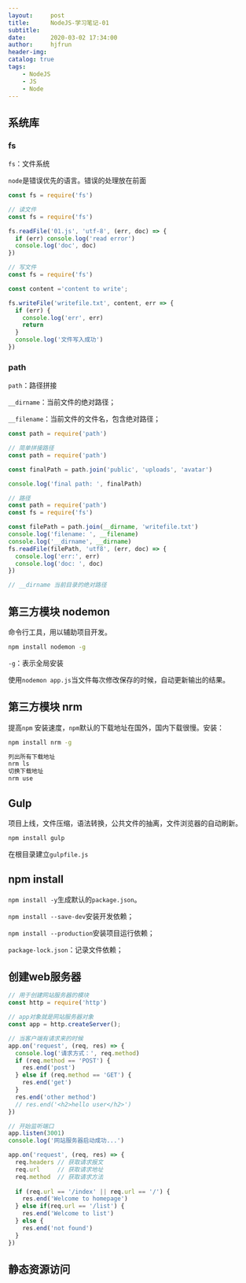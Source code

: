 ```yaml
---
layout:     post
title:      NodeJS-学习笔记-01
subtitle:   
date:       2020-03-02 17:34:00
author:     hjfrun
header-img: 
catalog: true
tags:
    - NodeJS
    - JS
    - Node
---
```




## 系统库

### fs

`fs`：文件系统

`node`是错误优先的语言。错误的处理放在前面

```javascript
const fs = require('fs')
```

```javascript
// 读文件
const fs = require('fs')

fs.readFile('01.js', 'utf-8', (err, doc) => {
  if (err) console.log('read error')
  console.log('doc', doc)
})

// 写文件
const fs = require('fs')

const content ='content to write';

fs.writeFile('writefile.txt', content, err => {
  if (err) {
    console.log('err', err)
    return
  }
  console.log('文件写入成功')
})
```



### path

`path`：路径拼接

`__dirname`：当前文件的绝对路径；

`__filename`：当前文件的文件名，包含绝对路径；

```javascript
const path = require('path')
```

```js
// 简单拼接路径
const path = require('path')

const finalPath = path.join('public', 'uploads', 'avatar')

console.log('final path: ', finalPath)
```

```js
// 路径
const path = require('path')
const fs = require('fs')

const filePath = path.join(__dirname, 'writefile.txt')
console.log('filename: ', __filename)
console.log('__dirname', __dirname)
fs.readFile(filePath, 'utf8', (err, doc) => {
  console.log('err:', err)
  console.log('doc: ', doc)
})

// __dirname 当前目录的绝对路径
```



## 第三方模块 nodemon

命令行工具，用以辅助项目开发。

```bash
npm install nodemon -g
```

`-g`：表示全局安装

使用`nodemon app.js`当文件每次修改保存的时候，自动更新输出的结果。



## 第三方模块 nrm

提高`npm` 安装速度，`npm`默认的下载地址在国外，国内下载很慢。安装：

```bash
npm install nrm -g
```

```bash
列出所有下载地址
nrm ls
切换下载地址
nrm use
```



## Gulp

项目上线，文件压缩，语法转换，公共文件的抽离，文件浏览器的自动刷新。

```bash
npm install gulp
```

在根目录建立`gulpfile.js`



## npm install

`npm install -y`生成默认的`package.json`。

`npm install --save-dev`安装开发依赖；

`npm install --production`安装项目运行依赖；

`package-lock.json`：记录文件依赖；



## 创建web服务器

```javascript
// 用于创建网站服务器的模块
const http = require('http')

// app对象就是网站服务器对象
const app = http.createServer();

// 当客户端有请求来的时候
app.on('request', (req, res) => {
  console.log('请求方式：', req.method)
  if (req.method == 'POST') {
    res.end('post')
  } else if (req.method == 'GET') {
    res.end('get')
  }
  res.end('other method')
  // res.end('<h2>hello user</h2>')
})

// 开始监听端口
app.listen(3001)
console.log('网站服务器启动成功...')
```



```js
app.on('request', (req, res) => {
  req.headers // 获取请求报文
  req.url     // 获取请求地址
  req.method  // 获取请求方法
  
  if (req.url == '/index' || req.url == '/') {
    res.end('Welcome to homepage')
  } else if(req.url == '/list') {
    res.end('Welcome to list')
  } else {
    res.end('not found')
  }
})


```

## 静态资源访问



